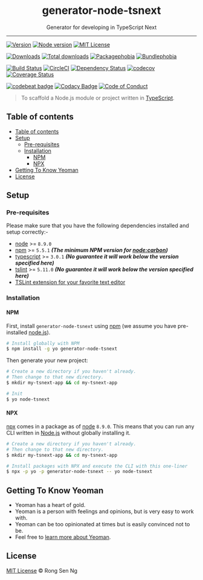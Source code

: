 <div align="center" style="text-align: center;">
  <h1 style="border-bottom: none;">generator-node-tsnext</h1>

  <p>Generator for developing in TypeScript Next</p>
</div>

<hr />

[![Version][version-badge]][version-url]
[![Node version][node-version-badge]][node-version-url]
[![MIT License][mit-license-badge]][mit-license-url]

[![Downloads][downloads-badge]][downloads-url]
[![Total downloads][total-downloads-badge]][downloads-url]
[![Packagephobia][packagephobia-badge]][packagephobia-url]
[![Bundlephobia][bundlephobia-badge]][bundlephobia-url]

[![Build Status][travis-badge]][travis-url]
[![CircleCI][circleci-badge]][circleci-url]
[![Dependency Status][daviddm-badge]][daviddm-url]
[![codecov][codecov-badge]][codecov-url]
[![Coverage Status][coveralls-badge]][coveralls-url]

[![codebeat badge][codebeat-badge]][codebeat-url]
[![Codacy Badge][codacy-badge]][codacy-url]
[![Code of Conduct][coc-badge]][coc-url]

> To scaffold a Node.js module or project written in [TypeScript][typescript-url].

## Table of contents

- [Table of contents](#table-of-contents)
- [Setup](#setup)
  - [Pre-requisites](#pre-requisites)
  - [Installation](#installation)
    - [NPM](#npm)
    - [NPX](#npx)
- [Getting To Know Yeoman](#getting-to-know-yeoman)
- [License](#license)

## Setup

### Pre-requisites

Please make sure that you have the following dependencies installed and setup correctly:-

- [node][nodejs-url] >= `8.9.0`
- [npm][npm-url] >= `5.5.1` ___(The minimum NPM version for [node:carbon][node-releases-url])___
- [typescript][typescript-url] >= `3.0.1` ___(No guarantee it will work below the version specified here)___
- [tslint][tslint-url] >= `5.11.0` ___(No guarantee it will work below the version specified here)___
- [TSLint extension for your favorite text editor][tslint-extension-url]

### Installation

#### NPM

First, install `generator-node-tsnext` using [npm][npm-url] (we assume you have pre-installed [node.js][nodejs-url]).

```sh
# Install globally with NPM
$ npm install -g yo generator-node-tsnext
```

Then generate your new project:

```sh
# Create a new directory if you haven't already.
# Then change to that new directory.
$ mkdir my-tsnext-app && cd my-tsnext-app

# Init
$ yo node-tsnext
```

#### NPX

[npx][npx-url] comes in a package as of [node][nodejs-url] `8.9.0`. This means that you can run any CLI written in [Node.js][nodejs-url] without globally installing it.

```sh
# Create a new directory if you haven't already.
# Then change to that new directory.
$ mkdir my-tsnext-app && cd my-tsnext-app

# Install packages with NPX and execute the CLI with this one-liner
$ npx -p yo -p generator-node-tsnext -- yo node-tsnext
```

## Getting To Know Yeoman

- Yeoman has a heart of gold.
- Yeoman is a person with feelings and opinions, but is very easy to work with.
- Yeoman can be too opinionated at times but is easily convinced not to be.
- Feel free to [learn more about Yeoman][yeoman-url].

## License

[MIT License](https://motss.mit-license.org/) © Rong Sen Ng

<!-- References -->
[node-releases-url]: https://nodejs.org/en/download/releases
[nodejs-url]: https://nodejs.org
[npm-url]: https://www.npmjs.com
[npx-url]: https://medium.com/@maybekatz/introducing-npx-an-npm-package-runner-55f7d4bd282b
[tslint-extension-url]: https://palantir.github.io/tslint/usage/third-party-tools
[tslint-url]: https://palantir.github.io/tslint
[typescript-url]: http://www.typescriptlang.org
[yeoman-url]: http://yeoman.io

<!-- Badges -->
[version-badge]: https://flat.badgen.net/npm/v/generator-node-tsnext
[node-version-badge]: https://flat.badgen.net/npm/node/generator-node-tsnext
[mit-license-badge]: https://flat.badgen.net/npm/license/generator-node-tsnext

[downloads-badge]: https://flat.badgen.net/npm/dm/generator-node-tsnext
[total-downloads-badge]: https://flat.badgen.net/npm/dt/generator-node-tsnext?label=total%20downloads
[packagephobia-badge]: https://flat.badgen.net/packagephobia/install/generator-node-tsnext
[bundlephobia-badge]: https://flat.badgen.net/bundlephobia/minzip/generator-node-tsnext

[travis-badge]: https://flat.badgen.net/travis/motss/generator-node-tsnext
[circleci-badge]: https://flat.badgen.net/circleci/github/motss/generator-node-tsnext
[daviddm-badge]: https://flat.badgen.net/david/dep/motss/generator-node-tsnext
[codecov-badge]: https://flat.badgen.net/codecov/c/github/motss/generator-node-tsnext?label=codecov
[coveralls-badge]: https://flat.badgen.net/coveralls/c/github/motss/generator-node-tsnext?label=coveralls

[codebeat-badge]: https://codebeat.co/badges/2e98378b-4e11-497e-a692-ba66a4d1c71a?style=flat-square
[codacy-badge]: https://api.codacy.com/project/badge/Grade/1ea482be29d14b848f5f8b34ca8e9dd9?style=flat-square
[coc-badge]: https://flat.badgen.net/badge/code%20of/conduct/pink

<!-- Links -->
[version-url]: https://www.npmjs.com/package/generator-node-tsnext
[node-version-url]: https://nodejs.org/en/download
[mit-license-url]: https://github.com/motss/generator-node-tsnext/blob/master/LICENSE

[downloads-url]: http://www.npmtrends.com/generator-node-tsnext
[packagephobia-url]: https://packagephobia.now.sh/result?p=generator-node-tsnext
[bundlephobia-url]: https://bundlephobia.com/result?p=generator-node-tsnext@1.2.0

[travis-url]: https://travis-ci.org/motss/generator-node-tsnext
[circleci-url]: https://circleci.com/gh/motss/generator-node-tsnext/tree/master
[daviddm-url]: https://david-dm.org/motss/generator-node-tsnext
[coveralls-url]: https://coveralls.io/github/motss/generator-node-tsnext?branch=master
[codecov-url]: https://codecov.io/gh/motss/generator-node-tsnext

[codebeat-url]: https://codebeat.co/projects/github-com-motss-generator-node-tsnext-master
[codacy-url]: https://www.codacy.com/app/motss/generator-node-tsnext?utm_source=github.com&amp;utm_medium=referral&amp;utm_content=motss/generator-node-tsnext&amp;utm_campaign=Badge_Grade
[coc-url]: https://github.com/motss/generator-node-tsnext/blob/master/CODE_OF_CONDUCT.md

